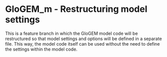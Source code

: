 # GloGEM_m - Restructuring model settings
This is a feature branch in which the GloGEM model code will be restructured so that model settings and options will be defined in a separate file. This way, the model code itself can be used without the need to define the settings within the model code. 
